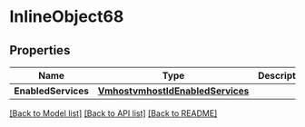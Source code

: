 # InlineObject68

## Properties
Name | Type | Description | Notes
------------ | ------------- | ------------- | -------------
**EnabledServices** | [**VmhostvmhostIdEnabledServices**](vmhostvmhostId_enabledServices.md) |  | [optional] 

[[Back to Model list]](../README.md#documentation-for-models) [[Back to API list]](../README.md#documentation-for-api-endpoints) [[Back to README]](../README.md)


